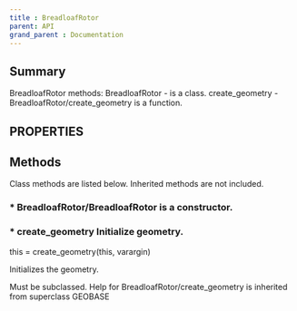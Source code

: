 ```yaml
---
title : BreadloafRotor
parent: API
grand_parent : Documentation
---
```

## Summary
BreadloafRotor methods:
BreadloafRotor - is a class.
create_geometry - BreadloafRotor/create_geometry is a function.
## PROPERTIES
## Methods
Class methods are listed below. Inherited methods are not included.
### * BreadloafRotor/BreadloafRotor is a constructor.

### * create_geometry Initialize geometry.

this = create_geometry(this, varargin)

Initializes the geometry.

Must be subclassed.
Help for BreadloafRotor/create_geometry is inherited from superclass GEOBASE

